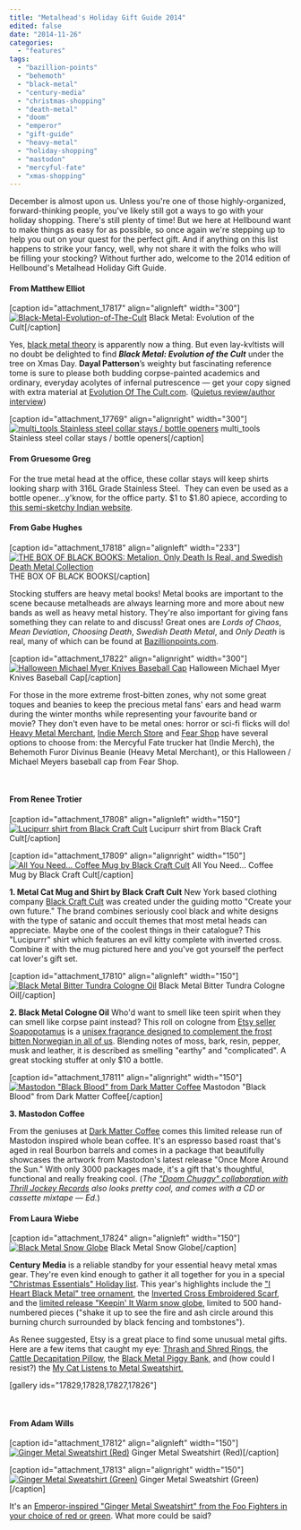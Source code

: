 ```yaml
---
title: "Metalhead's Holiday Gift Guide 2014"
edited: false
date: "2014-11-26"
categories:
  - "features"
tags:
  - "bazillion-points"
  - "behemoth"
  - "black-metal"
  - "century-media"
  - "christmas-shopping"
  - "death-metal"
  - "doom"
  - "emperor"
  - "gift-guide"
  - "heavy-metal"
  - "holiday-shopping"
  - "mastodon"
  - "mercyful-fate"
  - "xmas-shopping"
---
```


December is almost upon us. Unless you're one of those highly-organized, forward-thinking people, you've likely still got a ways to go with your holiday shopping. There's still plenty of time! But we here at Hellbound want to make things as easy for as possible, so once again we're stepping up to help you out on your quest for the perfect gift. And if anything on this list happens to strike your fancy, well, why not share it with the folks who will be filling your stocking? Without further ado, welcome to the 2014 edition of Hellbound's Metalhead Holiday Gift Guide.

#### From Matthew Elliot

\[caption id="attachment\_17817" align="alignleft" width="300"\][![Black-Metal-Evolution-of-The-Cult](https://hellbound.ca/wp-content/uploads/2014/11/Black-Metal-Evolution-of-The-Cult-300x300.jpg)](https://hellbound.ca/wp-content/uploads/2014/11/Black-Metal-Evolution-of-The-Cult.jpg) Black Metal: Evolution of the Cult\[/caption\]

Yes, [black metal theory](http://helvetejournal.org/) is apparently now a thing. But even lay-kvltists will no doubt be delighted to find **_Black Metal: Evolution of the Cult_** under the tree on Xmas Day. **Dayal Patterson**’s weighty but fascinating reference tome is sure to please both budding corpse-painted academics and ordinary, everyday acolytes of infernal putrescence — get your copy signed with extra material at [Evolution Of The Cult.com](http://www.evolutionofthecult.com/). ([Quietus review/author interview](http://thequietus.com/articles/15273-black-metal-evolution-of-the-cult-dayal-patterson))

\[caption id="attachment\_17769" align="alignright" width="300"\][![multi_tools Stainless steel collar stays / bottle openers](https://hellbound.ca/wp-content/uploads/2014/11/multi_tools-300x255.jpg)](https://hellbound.ca/wp-content/uploads/2014/11/multi_tools.jpg) multi\_tools
Stainless steel collar stays / bottle openers\[/caption\]

#### From Gruesome Greg

For the true metal head at the office, these collar stays will keep shirts looking sharp with 316L Grade Stainless Steel.  They can even be used as a bottle opener...y'know, for the office party. $1 to $1.80 apiece, according to [this semi-sketchy Indian website](http://collarstays.in/metal-collar-stays.html).

#### From Gabe Hughes

\[caption id="attachment\_17818" align="alignleft" width="233"\][![THE BOX OF BLACK BOOKS: Metalion, Only Death Is Real, and Swedish Death Metal Collection](https://hellbound.ca/wp-content/uploads/2014/11/blackbox-bazillion-233x300.jpg)](https://hellbound.ca/wp-content/uploads/2014/11/blackbox-bazillion.jpg) THE BOX OF BLACK BOOKS\[/caption\]

Stocking stuffers are heavy metal books! Metal books are important to the scene because metalheads are always learning more and more about new bands as well as heavy metal history. They're also important for giving fans something they can relate to and discuss! Great ones are _Lords of Chaos_, _Mean Deviation_, _Choosing Death_, _Swedish Death Metal_, and _Only Death_ is real, many of which can be found at [Bazillionpoints.com](http://www.bazillionpoints.com/).

\[caption id="attachment\_17822" align="alignright" width="300"\][![Halloween Michael Myer Knives Baseball Cap](https://hellbound.ca/wp-content/uploads/2014/11/Michael-Myers-hat.jpg)](https://hellbound.ca/wp-content/uploads/2014/11/Michael-Myers-hat.jpg) Halloween Michael Myer Knives Baseball Cap\[/caption\]

For those in the more extreme frost-bitten zones, why not some great toques and beanies to keep the precious metal fans' ears and head warm during the winter months while representing your favourite band or movie? They don't even have to be metal ones: horror or sci-fi flicks will do! [Heavy Metal Merchant](http://www.heavymetalmerchant.com/products/beanies), [Indie Merch Store](https://www.indiemerchstore.com/index.php?pg=0&c=101&lim=72) and [Fear Shop](http://www.fearshop.com/heavy-metal-hats.asp#.VHZPnFfF-f-) have several options to choose from: the Mercyful Fate trucker hat (Indie Merch), the Behemoth Furor Divinus Beanie (Heavy Metal Merchant), or this Halloween / Michael Meyers baseball cap from Fear Shop.

 

#### From Renee Trotier

\[caption id="attachment\_17808" align="alignleft" width="150"\][![Lucipurr shirt from Black Craft Cult](https://hellbound.ca/wp-content/uploads/2014/11/luci_purr_MALE_MOCK_WEBSITE-150x150.jpg)](https://hellbound.ca/wp-content/uploads/2014/11/luci_purr_MALE_MOCK_WEBSITE.jpg) Lucipurr shirt from Black Craft Cult\[/caption\]

\[caption id="attachment\_17809" align="alignright" width="150"\][![All You Need… Coffee Mug by Black Craft Cult](https://hellbound.ca/wp-content/uploads/2014/11/catscoffee_mug_mock_website-150x150.png)](https://hellbound.ca/wp-content/uploads/2014/11/catscoffee_mug_mock_website.png) All You Need… Coffee Mug by Black Craft Cult\[/caption\]

**1\. Metal Cat Mug and Shirt by Black Craft Cult** New York based clothing company [Black Craft Cult](http://www.blackcraftcult.com/) was created under the guiding motto "Create your own future." The brand combines seriously cool black and white designs with the type of satanic and occult themes that most metal heads can appreciate. Maybe one of the coolest things in their catalogue? This "Lucipurrr" shirt which features an evil kitty complete with inverted cross. Combine it with the mug pictured here and you've got yourself the perfect cat lover's gift set.

\[caption id="attachment\_17810" align="alignleft" width="150"\][![Black Metal Bitter Tundra Cologne Oil](https://hellbound.ca/wp-content/uploads/2014/11/blackmetalcologne-150x150.jpg)](https://hellbound.ca/wp-content/uploads/2014/11/blackmetalcologne.jpg) Black Metal Bitter Tundra Cologne Oil\[/caption\]

**2\. Black Metal Cologne Oil** Who'd want to smell like teen spirit when they can smell like corpse paint instead? This roll on cologne from [Etsy seller Soapopotamus](https://www.etsy.com/shop/soapopotamus) is a [unisex fragrance designed to complement the frost bitten Norwegian in all of us](https://www.etsy.com/listing/112333122/black-metal-cologne-oil?ref=shop_home_active_7). Blending notes of moss, bark, resin, pepper, musk and leather, it is described as smelling "earthy" and "complicated". A great stocking stuffer at only $10 a bottle.

\[caption id="attachment\_17811" align="alignright" width="150"\][![Mastodon "Black Blood" from Dark Matter Coffee](https://hellbound.ca/wp-content/uploads/2014/11/Mastodon2-render_dd9f8887-c486-4d51-8c70-95847b5d48be_large-150x150.png)](https://hellbound.ca/wp-content/uploads/2014/11/Mastodon2-render_dd9f8887-c486-4d51-8c70-95847b5d48be_large.png) Mastodon "Black Blood" from Dark Matter Coffee\[/caption\]

**3\. Mastodon Coffee**

From the geniuses at [Dark Matter Coffee](http://www.darkmattercoffee.com/) comes this limited release run of Mastodon inspired whole bean coffee. It's an espresso based roast that's aged in real Bourbon barrels and comes in a package that beautifully showcases the artwork from Mastodon's latest release "Once More Around the Sun." With only 3000 packages made, it's a gift that's thoughtful, functional and really freaking cool. (_The ["Doom Chuggy" collaboration with Thrill Jockey Records](http://www.darkmattercoffee.com/collections/music-art-collaborations/products/doom-chuggy-limited-release) also looks pretty cool, and comes with a CD or cassette mixtape — Ed._)

#### From Laura Wiebe

\[caption id="attachment\_17824" align="alignleft" width="150"\][![Black Metal Snow Globe](https://hellbound.ca/wp-content/uploads/2014/11/snow-globe-CM-150x150.jpg)](https://hellbound.ca/wp-content/uploads/2014/11/snow-globe-CM.jpg) Black Metal Snow Globe\[/caption\]

**Century Media** is a reliable standby for your essential heavy metal xmas gear. They're even kind enough to gather it all together for you in a special ["Christmas Essentials" Holiday list](http://www.cmdistro.com/Genre/Holiday). This year's highlights include the ["I Heart Black Metal" tree ornament](http://www.cmdistro.com/Item/Century_Media_-_I_Heart_Black_Metal_Christmas_Ornament_-Black-/39703), the [Inverted Cross Embroidered Scarf](http://www.cmdistro.com/Item/Century_Media_-_Inverted_Cross_Embroidered_Scarf/47206), and the [limited release "Keepin' It Warm snow globe](http://www.cmdistro.com/Item/Century_Media_-_Keepin_It_Warm_-_Snow_Globe_-PRE-ORDER-/48190#.VHaCRevOW-U), limited to 500 hand-numbered pieces ("shake it up to see the fire and ash circle around this burning church surrounded by black fencing and tombstones").

As Renee suggested, Etsy is a great place to find some unusual metal gifts. Here are a few items that caught my eye: [Thrash and Shred Rings](https://www.etsy.com/listing/198116756/thrash-and-shred-rings-heavy-metal-death?ref=sr_gallery_2&ga_search_query=heavy+metal&ga_page=2&ga_search_type=all&ga_view_type=gallery), the [Cattle Decapitation Pillow](https://www.etsy.com/listing/182525597/cattle-decapitation-pillow-3-diy-death?ref=sr_gallery_5&ga_search_query=death+metal&ga_search_type=all&ga_view_type=gallery), the [Black Metal Piggy Bank](https://www.etsy.com/listing/209926433/black-metal-corpse-paint-ceramic-piggy?ref=sr_gallery_27&ga_search_query=death+metal&ga_search_type=all&ga_view_type=gallery), and (how could I resist?) the [My Cat Listens to Metal Sweatshirt.](https://www.etsy.com/listing/156080858/my-cat-listens-to-metal-sweatshirt?ref=sr_gallery_9&ga_search_query=death+metal&ga_page=5&ga_search_type=all&ga_view_type=gallery)

\[gallery ids="17829,17828,17827,17826"\]

 

#### From Adam Wills

\[caption id="attachment\_17812" align="alignleft" width="150"\][![Ginger Metal Sweatshirt (Red)](https://hellbound.ca/wp-content/uploads/2014/11/FOO099a_GINGER_METAL_800X800_1024x1024-150x150.jpg)](https://hellbound.ca/wp-content/uploads/2014/11/FOO099a_GINGER_METAL_800X800_1024x1024.jpg) Ginger Metal Sweatshirt (Red)\[/caption\]

\[caption id="attachment\_17813" align="alignright" width="150"\][![Ginger Metal Sweatshirt (Green)](https://hellbound.ca/wp-content/uploads/2014/11/FOO099b_GINGER_METAL_800X800_1024x1024-150x150.jpg)](https://hellbound.ca/wp-content/uploads/2014/11/FOO099b_GINGER_METAL_800X800_1024x1024.jpg) Ginger Metal Sweatshirt (Green)\[/caption\]

It's an [Emperor-inspired "Ginger Metal Sweatshirt" from the Foo Fighters in your choice of red or green](http://shop.foofighters.com/collections/featured/products/ginger-metal-sweatshirt-cardinal). What more could be said?
